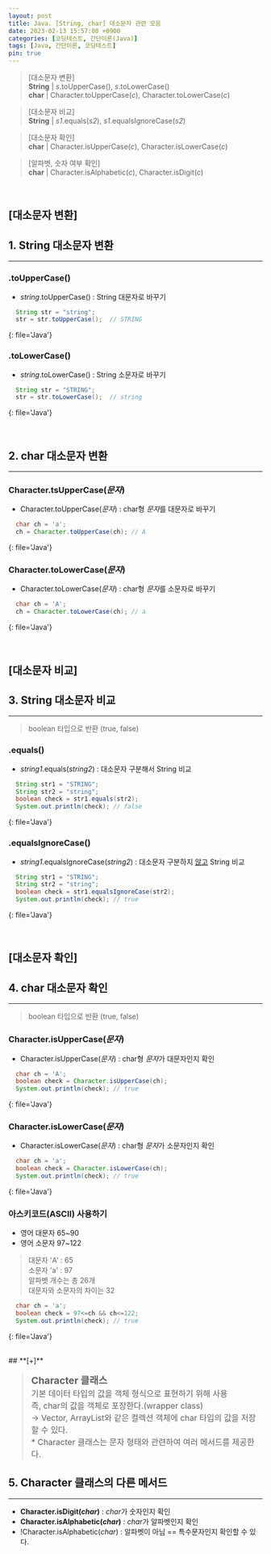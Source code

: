 ```yaml
---
layout: post
title: Java. [String, char] 대소문자 관련 모음
date: 2023-02-13 15:57:00 +0900
categories: [코딩테스트, 간단이론(Java)]
tags: [Java, 간단이론, 코딩테스트]
pin: true
---
```

 <!-- static\
 non-static, instance method → 객체 생성 필요 -->


> [대소문자 변환]
\
> **String** | *s*.toUpperCase(), *s*.toLowerCase()
\
> **char** | Character.toUpperCase(*c*), Character.toLowerCase(*c*)

> [대소문자 비교]
\
> **String** | *s1*.equals(*s2*), *s1*.equalsIgnoreCase(*s2*)

> [대소문자 확인]
\
> **char** | Character.isUpperCase(*c*), Character.isLowerCase(*c*)

> [알파벳, 숫자 여부 확인]
\
> **char** | Character.isAlphabetic(*c*), Character.isDigit(*c*)

<br>

<!-- todo: 대소문자 변환-->
## **[대소문자 변환]**
## 1. String 대소문자 변환
---
### **.toUpperCase()**
* *string*.toUpperCase() : String 대문자로 바꾸기

```java
  String str = "string";
  str = str.toUpperCase();  // STRING
```
{: file='Java'}

### **.toLowerCase()**
* *string*.toLowerCase() : String 소문자로 바꾸기

```java
  String str = "STRING";
  str = str.toLowerCase();  // string
```
{: file='Java'}

<br>


## 2. char 대소문자 변환
---
### **Character.tsUpperCase(*문자*)**
* Character.toUpperCase(*문자*) : char형 *문자*를 대문자로 바꾸기

```java
  char ch = 'a';
  ch = Character.toUpperCase(ch); // A
```
{: file='Java'}

### **Character.toLowerCase(*문자*)**
* Character.toLowerCase(*문자*) : char형 *문자*를 소문자로 바꾸기

```java
  char ch = 'A';
  ch = Character.toLowerCase(ch); // a
```
{: file='Java'}

<br>

<!-- todo: 대소문자 비교(String)-->

## **[대소문자 비교]**
## 3. String 대소문자 비교
---

> boolean 타입으로 반환 (true, false)

### **.equals()**
* *string1*.equals(*string2*) : 대소문자 구분해서 String 비교

```java
  String str1 = "STRING";
  String str2 = "string";
  boolean check = str1.equals(str2);
  System.out.println(check); // false
```
{: file='Java'}

### **.equalsIgnoreCase()**
* *string1*.equalsIgnoreCase(*string2*) : 대소문자 구분하지 <u>않고</u> String 비교

```java
  String str1 = "STRING";
  String str2 = "string";
  boolean check = str1.equalsIgnoreCase(str2);
  System.out.println(check); // true
```
{: file='Java'}

<br>


<!-- todo: 대소문자 확인(char)-->

## **[대소문자 확인]**
## 4. char 대소문자 확인
---

> boolean 타입으로 반환 (true, false)

### **Character.isUpperCase(*문자*)**
* Character.isUpperCase(*문자*) : char형 *문자*가 대문자인지 확인

```java
  char ch = 'A';
  boolean check = Character.isUpperCase(ch);
  System.out.println(check); // true
```
{: file='Java'}

### **Character.isLowerCase(*문자*)**
* Character.isLowerCase(*문자*) : char형 *문자*가 소문자인지 확인

```java
  char ch = 'a';
  boolean check = Character.isLowerCase(ch);
  System.out.println(check); // true
```
{: file='Java'}

### **아스키코드(ASCII) 사용하기**
* 영어 대문자 65~90
* 영어 소문자 97~122
> 대문자 'A' : 65
\
> 소문자 'a' : 97
\
> 알파벳 개수는 총 26개
\
> 대문자와 소문자의 차이는 32

```java
  char ch = 'a';
  boolean check = 97<=ch && ch<=122;
  System.out.println(check); // true
```
{: file='Java'}




<br>
## **[+]**
<blockquote style='font-size: 1rem'>
<b style='font-size: 1.2rem'>Character 클래스</b> <br>
기본 데이터 타입의 값을 객체 형식으로 표현하기 위해 사용<br>
즉, char의 값을 객체로 포장한다.(wrapper class)<br>
→ Vector, ArrayList와 같은 컬렉션 객체에 char 타입의 값을 저장할 수 있다.<br>
* Character 클래스는 문자 형태와 관련하여 여러 메서드를 제공한다.
</blockquote>



## 5. Character 클래스의 다른 메서드 
---
* **Character.isDigit(*char*)** : *char*가 숫자인지 확인 
* **Character.isAlphabetic(*char*)** : *char*가 알파벳인지 확인
* !Character.isAlphabetic(*char*) : 알파벳이 아님 == 특수문자인지 확인할 수 있다.


<!-- * length
  * String.length()
  * Array.length -->







